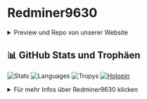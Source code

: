 # Redminer9630

<details><summary>Preview und Repo von unserer Website</summary>
<br>

[![redminer9630.ddns.net](https://github.com/Redminer9630/.github/blob/main/profile/website.jpg)](https://redminer9630.ddns.net)

[![Repository](https://github-readme-stats.vercel.app/api/pin/?username=Redminer9630&repo=Website)](https://github.com/Redminer9630/Website)
</details>

## 📊 GitHub Stats und Trophäen

![Stats](https://github-readme-stats.vercel.app/api?username=redminer9630de)
![Languages](https://github-readme-stats.vercel.app/api/top-langs/?username=redminer9630de)
![Tropys](https://github-profile-trophy.vercel.app/?username=redminer9630de)
[![Holopin](https://holopin.me/redminer9630de#badges)](https://holopin.io/@redminer9630de#badges)

<details><summary>Für mehr Infos über Redminer9630 klicken </summary>

# Info über Redminer9630
<br>

## Wer/Was zu uns gehört

### Accounts/User(GitHub)
#### [Redminer9630de](https://github.com/Redminer9630de), Main Account
#### [Redminer9630GitHub](https://github.com/Redminer9630GitHub), Zweit Account
#### [TheAnonym3000](https://github.com/TheAnonym3000), Main Account
<br>

### Organisationen/Teams
#### [Redminer9630](https://github.com/Redminer9630), Organisation
#### Team9630, Main Team
<br>
<br>

## Team
### Redminer9630:
#### Leiter, Programmierer(Web), Streamer(Twitch), Builder(Minecraft), Minecraft Spieler, etc.
<br>

### TheAnonym3000:
#### Programmierer(Java), Streamer(Twitch), (Minecraft)
<br>

### vanilla_cookies:
#### Mod(Youtube, Twitch)
<br>

## Andere Personen(nicht in Team etc.)

### Starcat1711
#### Minecraft Spielerin(KTHS)
<br>

### SternPrawn11448
#### Minecraft Spielerin(KTHS)
<br>

### Firefly_the_phnix
#### Gamer, Streamer(Twitch), Youtuber
<br>

### Mickymaus
#### Guckt Serien
<br>

### ⭐ I'm watching you ⭐
#### Discord Mod
<br>

### [Links zu den Personen](https://redminer9630.ddns.net/linktree)
</details>
